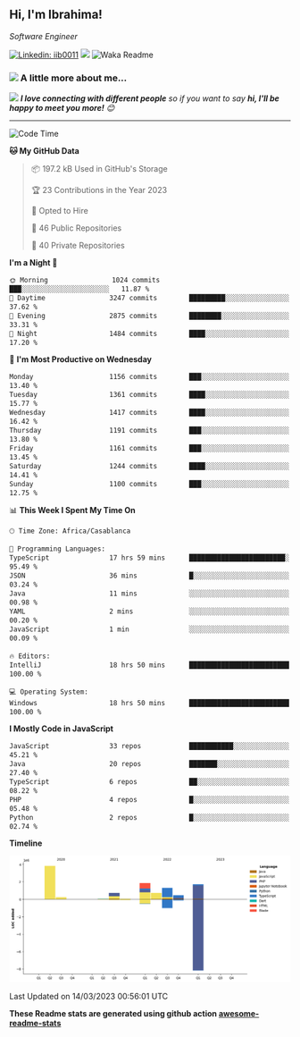 <h2>Hi, I'm Ibrahima! </h2>
<p><em>Software Engineer 
</em></p>


[![Linkedin: iib0011](https://img.shields.io/badge/-iib0011-blue?style=flat-square&logo=Linkedin&logoColor=white&link=https://www.linkedin.com/in/iib0011/)](https://www.linkedin.com/in/iib0011/)
![](https://visitor-badge.glitch.me/badge?page_id=iib0011)
![Waka Readme](https://github.com/iib0011/iib0011/workflows/Waka%20Readme/badge.svg)


### <img src="https://media.giphy.com/media/VgCDAzcKvsR6OM0uWg/giphy.gif" width="50"> A little more about me...  


<img src="https://media.giphy.com/media/LnQjpWaON8nhr21vNW/giphy.gif" width="60"> <em><b>I love connecting with different people</b> so if you want to say <b>hi, I'll be happy to meet you more!</b> 😊</em>

---
<!--START_SECTION:waka-->
![Code Time](http://img.shields.io/badge/Code%20Time-1%2C941%20hrs%2049%20mins-blue)

**🐱 My GitHub Data** 

> 📦 197.2 kB Used in GitHub's Storage 
 > 
> 🏆 23 Contributions in the Year 2023
 > 
> 💼 Opted to Hire
 > 
> 📜 46 Public Repositories 
 > 
> 🔑 40 Private Repositories 
 > 
**I'm a Night 🦉** 

```text
🌞 Morning                1024 commits        ███░░░░░░░░░░░░░░░░░░░░░░   11.87 % 
🌆 Daytime                3247 commits        █████████░░░░░░░░░░░░░░░░   37.62 % 
🌃 Evening                2875 commits        ████████░░░░░░░░░░░░░░░░░   33.31 % 
🌙 Night                  1484 commits        ████░░░░░░░░░░░░░░░░░░░░░   17.20 % 
```
📅 **I'm Most Productive on Wednesday** 

```text
Monday                   1156 commits        ███░░░░░░░░░░░░░░░░░░░░░░   13.40 % 
Tuesday                  1361 commits        ████░░░░░░░░░░░░░░░░░░░░░   15.77 % 
Wednesday                1417 commits        ████░░░░░░░░░░░░░░░░░░░░░   16.42 % 
Thursday                 1191 commits        ███░░░░░░░░░░░░░░░░░░░░░░   13.80 % 
Friday                   1161 commits        ███░░░░░░░░░░░░░░░░░░░░░░   13.45 % 
Saturday                 1244 commits        ████░░░░░░░░░░░░░░░░░░░░░   14.41 % 
Sunday                   1100 commits        ███░░░░░░░░░░░░░░░░░░░░░░   12.75 % 
```


📊 **This Week I Spent My Time On** 

```text
🕑︎ Time Zone: Africa/Casablanca

💬 Programming Languages: 
TypeScript               17 hrs 59 mins      ████████████████████████░   95.49 % 
JSON                     36 mins             █░░░░░░░░░░░░░░░░░░░░░░░░   03.24 % 
Java                     11 mins             ░░░░░░░░░░░░░░░░░░░░░░░░░   00.98 % 
YAML                     2 mins              ░░░░░░░░░░░░░░░░░░░░░░░░░   00.20 % 
JavaScript               1 min               ░░░░░░░░░░░░░░░░░░░░░░░░░   00.09 % 

🔥 Editors: 
IntelliJ                 18 hrs 50 mins      █████████████████████████   100.00 % 

💻 Operating System: 
Windows                  18 hrs 50 mins      █████████████████████████   100.00 % 
```

**I Mostly Code in JavaScript** 

```text
JavaScript               33 repos            ███████████░░░░░░░░░░░░░░   45.21 % 
Java                     20 repos            ███████░░░░░░░░░░░░░░░░░░   27.40 % 
TypeScript               6 repos             ██░░░░░░░░░░░░░░░░░░░░░░░   08.22 % 
PHP                      4 repos             █░░░░░░░░░░░░░░░░░░░░░░░░   05.48 % 
Python                   2 repos             █░░░░░░░░░░░░░░░░░░░░░░░░   02.74 % 
```



**Timeline**

![Lines of Code chart](https://raw.githubusercontent.com/iib0011/iib0011/master/assets/bar_graph.png)


 Last Updated on 14/03/2023 00:56:01 UTC
<!--END_SECTION:waka-->

**These Readme stats are generated using github action [awesome-readme-stats](https://github.com/iib0011/waka-readme-stats)**
